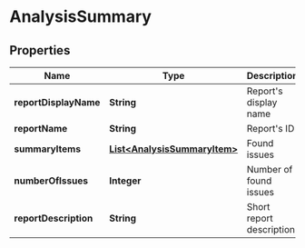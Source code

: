 
# AnalysisSummary

## Properties
Name | Type | Description | Notes
------------ | ------------- | ------------- | -------------
**reportDisplayName** | **String** | Report&#39;s display name |  [optional]
**reportName** | **String** | Report&#39;s ID |  [optional]
**summaryItems** | [**List&lt;AnalysisSummaryItem&gt;**](AnalysisSummaryItem.md) | Found issues |  [optional]
**numberOfIssues** | **Integer** | Number of found issues |  [optional]
**reportDescription** | **String** | Short report description |  [optional]



